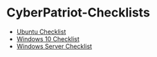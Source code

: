 # CyberPatriot-Checklists

- [Ubuntu Checklist](Ubuntu.md)
- [Windows 10 Checklist](Windows-10.md)
- [Windows Server Checklist](Windows-Server.md)
